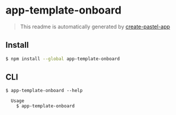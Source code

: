 # app-template-onboard

> This readme is automatically generated by [create-pastel-app](https://github.com/vadimdemedes/create-pastel-app)

## Install

```bash
$ npm install --global app-template-onboard
```

## CLI

```
$ app-template-onboard --help

  Usage
    $ app-template-onboard

```
